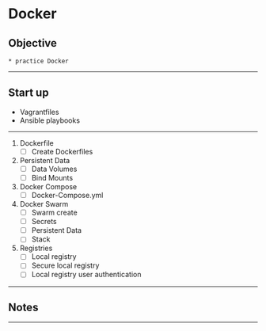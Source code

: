 # Docker

## Objective
	* practice Docker

---

## Start up
* Vagrantfiles
* Ansible playbooks

---

1. Dockerfile
	- [ ] Create Dockerfiles

2. Persistent Data
	- [ ] Data Volumes
	- [ ] Bind Mounts

3. Docker Compose
	- [ ] Docker-Compose.yml

4. Docker Swarm
	- [ ] Swarm create
	- [ ] Secrets
	- [ ] Persistent Data
	- [ ] Stack

5. Registries
	- [ ] Local registry
	- [ ] Secure local registry
	- [ ] Local registry user authentication

---

## Notes

---

